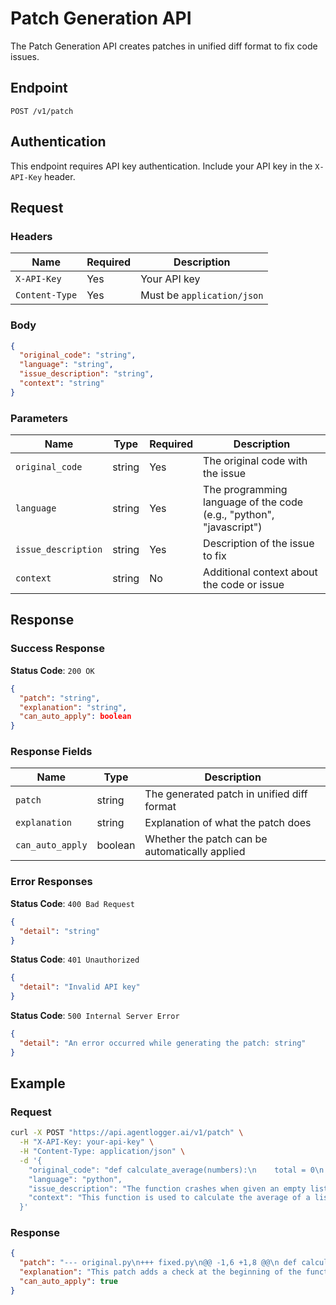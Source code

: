 # Patch Generation API

The Patch Generation API creates patches in unified diff format to fix code issues.

## Endpoint

```
POST /v1/patch
```

## Authentication

This endpoint requires API key authentication. Include your API key in the `X-API-Key` header.

## Request

### Headers

| Name | Required | Description |
|------|----------|-------------|
| `X-API-Key` | Yes | Your API key |
| `Content-Type` | Yes | Must be `application/json` |

### Body

```json
{
  "original_code": "string",
  "language": "string",
  "issue_description": "string",
  "context": "string"
}
```

### Parameters

| Name | Type | Required | Description |
|------|------|----------|-------------|
| `original_code` | string | Yes | The original code with the issue |
| `language` | string | Yes | The programming language of the code (e.g., "python", "javascript") |
| `issue_description` | string | Yes | Description of the issue to fix |
| `context` | string | No | Additional context about the code or issue |

## Response

### Success Response

**Status Code**: `200 OK`

```json
{
  "patch": "string",
  "explanation": "string",
  "can_auto_apply": boolean
}
```

### Response Fields

| Name | Type | Description |
|------|------|-------------|
| `patch` | string | The generated patch in unified diff format |
| `explanation` | string | Explanation of what the patch does |
| `can_auto_apply` | boolean | Whether the patch can be automatically applied |

### Error Responses

**Status Code**: `400 Bad Request`

```json
{
  "detail": "string"
}
```

**Status Code**: `401 Unauthorized`

```json
{
  "detail": "Invalid API key"
}
```

**Status Code**: `500 Internal Server Error`

```json
{
  "detail": "An error occurred while generating the patch: string"
}
```

## Example

### Request

```bash
curl -X POST "https://api.agentlogger.ai/v1/patch" \
  -H "X-API-Key: your-api-key" \
  -H "Content-Type: application/json" \
  -d '{
    "original_code": "def calculate_average(numbers):\n    total = 0\n    for num in numbers:\n        total += num\n    return total / len(numbers)\n\nresult = calculate_average([])",
    "language": "python",
    "issue_description": "The function crashes when given an empty list because it divides by zero",
    "context": "This function is used to calculate the average of a list of numbers"
  }'
```

### Response

```json
{
  "patch": "--- original.py\n+++ fixed.py\n@@ -1,6 +1,8 @@\n def calculate_average(numbers):\n+    if not numbers:\n+        return 0\n     total = 0\n     for num in numbers:\n         total += num\n     return total / len(numbers)\n \n result = calculate_average([])",
  "explanation": "This patch adds a check at the beginning of the function to handle the case of an empty list. If the list is empty, the function returns 0 instead of attempting to divide by zero. This prevents the ZeroDivisionError that would occur when trying to calculate the average of an empty list.",
  "can_auto_apply": true
}
``` 